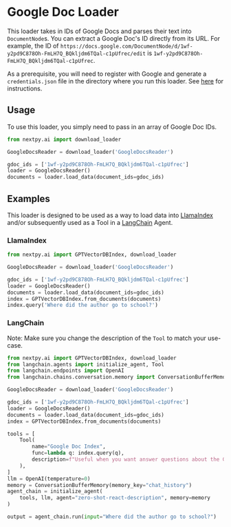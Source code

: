 # Google Doc Loader

This loader takes in IDs of Google Docs and parses their text into `DocumentNode`s. You can extract a Google Doc's ID directly from its URL. For example, the ID of `https://docs.google.com/DocumentNode/d/1wf-y2pd9C878Oh-FmLH7Q_BQkljdm6TQal-c1pUfrec/edit` is `1wf-y2pd9C878Oh-FmLH7Q_BQkljdm6TQal-c1pUfrec`.

As a prerequisite, you will need to register with Google and generate a `credentials.json` file in the directory where you run this loader. See [here](https://developers.google.com/workspace/guides/create-credentials) for instructions.

## Usage

To use this loader, you simply need to pass in an array of Google Doc IDs.

```python
from nextpy.ai import download_loader

GoogleDocsReader = download_loader('GoogleDocsReader')

gdoc_ids = ['1wf-y2pd9C878Oh-FmLH7Q_BQkljdm6TQal-c1pUfrec']
loader = GoogleDocsReader()
documents = loader.load_data(document_ids=gdoc_ids)
```

## Examples

This loader is designed to be used as a way to load data into [LlamaIndex](https://github.com/jerryjliu/gpt_index/tree/main/gpt_index) and/or subsequently used as a Tool in a [LangChain](https://github.com/hwchase17/langchain) Agent.

### LlamaIndex

```python
from nextpy.ai import GPTVectorDBIndex, download_loader

GoogleDocsReader = download_loader('GoogleDocsReader')

gdoc_ids = ['1wf-y2pd9C878Oh-FmLH7Q_BQkljdm6TQal-c1pUfrec']
loader = GoogleDocsReader()
documents = loader.load_data(document_ids=gdoc_ids)
index = GPTVectorDBIndex.from_documents(documents)
index.query('Where did the author go to school?')
```

### LangChain

Note: Make sure you change the description of the `Tool` to match your use-case.

```python
from nextpy.ai import GPTVectorDBIndex, download_loader
from langchain.agents import initialize_agent, Tool
from langchain.endpoints import OpenAI
from langchain.chains.conversation.memory import ConversationBufferMemory

GoogleDocsReader = download_loader('GoogleDocsReader')

gdoc_ids = ['1wf-y2pd9C878Oh-FmLH7Q_BQkljdm6TQal-c1pUfrec']
loader = GoogleDocsReader()
documents = loader.load_data(document_ids=gdoc_ids)
index = GPTVectorDBIndex.from_documents(documents)

tools = [
    Tool(
        name="Google Doc Index",
        func=lambda q: index.query(q),
        description=f"Useful when you want answer questions about the Google Documents.",
    ),
]
llm = OpenAI(temperature=0)
memory = ConversationBufferMemory(memory_key="chat_history")
agent_chain = initialize_agent(
    tools, llm, agent="zero-shot-react-description", memory=memory
)

output = agent_chain.run(input="Where did the author go to school?")
```
